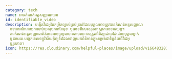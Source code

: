 ```yaml
---
category: tech
name: អាចកំណត់អត្តសញ្ញាណបាន
id: identifiable_video
description: បង្កើត​វីដេអូ​នៃ​កម្រិត​ច្បាស់​គ្រប់គ្រាន់​ដែល​បុគ្គល​អាច​ត្រូវ​បាន​កំណត់​អត្តសញ្ញាណ
  ឧទាហរណ៍​ដោយ​ការ​ចាប់​យក​រូបភាព​នៃ​មុខ ឬ​លេខ​ពិសេស​ដូចជា​ស្លាក​លេខ​រថយន្ត។
  ការកំណត់អត្តសញ្ញាណព័ត៌មានអាចប្រមូលបានតាមរយៈការត្រួតពិនិត្យដោយដៃដោយបុគ្គលម្នាក់
  ឬតាមរយៈបច្ចេកទេសចក្ខុវិស័យកុំព្យូទ័រដែលទាញយកព័ត៌មានក្នុងទម្រង់ជាទិន្នន័យពីវីដេអូ
  ឬរូបភាព។
icon: https://res.cloudinary.com/helpful-places/image/upload/v1664832811/dtpr-icons/tech/yellow/video_xcdv6g.svg
---
```

